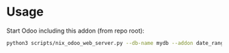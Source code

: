# Usage

Start Odoo including this addon (from repo root):

```bash
python3 scripts/nix_odoo_web_server.py --db-name mydb --addon date_range
```
